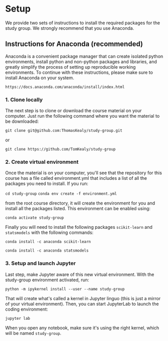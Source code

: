 # Setup

We provide two sets of instructions to install the required packages for the study group. We strongly recommend that you use Anaconda.

## Instructions for Anaconda (recommended)

Anaconda is a convenient package manager that can create isolated python environments, install python and non-python packages and libraries, and greatly simplify the process of setting up reproducible working environments. To continue with these instructions, please make sure to install Anaconda on your system.

`https://docs.anaconda.com/anaconda/install/index.html`

### 1. Clone locally

The next step is to clone or download the course material on your computer. Just run the following command where you want the material to be downloaded:

`git clone git@github.com:ThomasKealy/study-group.git`

or

`git clone https://github.com/TomKealy/study-group`

### 2. Create virtual environment

Once the material is on your computer, you'll see that the repository for this course has a file called environment.yml that includes a list of all the packages you need to install. If you run:

`cd study-group`
`conda env create -f environment.yml`

from the root course directory, it will create the environment for you and install all the packages listed. This environment can be enabled using:

`conda activate study-group`

Finally you will need to install the following packages `scikit-learn` and `statsmodels` with the following commands:

`conda install -c anaconda scikit-learn`

`conda install -c anaconda statsmodels`

### 3. Setup and launch Jupyter

Last step, make Jupyter aware of this new virtual environment. With the study-group environment activated, run:

`python -m ipykernel install --user --name study-group`

That will create what's called a kernel in Jupyter linguo (this is just a mirror of your virtual environment). Then, you can start JupyterLab to launch the coding environment:

`jupyter lab`

When you open any notebook, make sure it's using the right kernel, which will be named `study-group`.